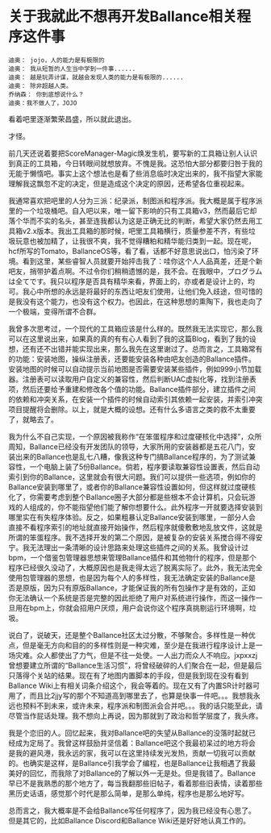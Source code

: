 # 关于我就此不想再开发Ballance相关程序这件事

```
迪奥： jojo，人的能力是有极限的
迪奥： 我从短暂的人生当中学到一件事......
迪奥： 越是玩弄计谋，就越会发现人类的能力是有极限的......
迪奥： 除非超越人类。
乔纳森： 你到底想说什么？
迪奥：我不做人了，JOJO
```

看着吧里逐渐繁荣昌盛，所以就此退出。

才怪。

前几天还说着要把ScoreManager-Magic焕发生机，要写新的工具箱让别人认识到真正的工具箱，今日转眼间就想放弃。不愧是我。这恐怕大部分都要归咎于我的无能于懒惰吧。事实上这个想法也是看了些消息临时决定出来的，我不指望大家能理解我这飘忽不定的决定，但是造成这个决定的原因，还希望各位重视起来。

我通常喜欢把吧里的人分为三派：纪录派，制图派和程序派。我大概是属于程序派里的一个垃圾桶吧。自入吧以来，唯一留下影响的只有工具箱v3，然而最后它却落个华而不实的名头，甚至连我都认为这是正确无比的判断，希望大家仍然去用工具箱v2.x版本。我出工具箱的那时候，吧里工具箱横行，质量参差不齐，有些垃圾玩意也被加精了，让我很不爽，我不觉得糟粕和精华能归类到一起。现在呢，hcf所写的Tomato，BallanceOS等，看了看，话都不好意思说出口，怕污染了环境。看到这里，某些睿智人员就要开始抨击我了：哇你这个人人品真差，还是个新吧友，捎带护着点啊。不过令你们稍稍遗憾的是，我不会。在我眼中，プログラムは全てです。我只以程序是否具有精华来看，界面上的，亦或者是设计上的，均可。我心中所想的永远是将最好的东西让吧友们使用，让他们免入歧途，但可惜的是我没有这个能力，也没有这个权力。也因此，在这种思想的熏陶下，我也走向了一个极端，变得所谓不合群。

我曾多次思考过，一个现代的工具箱应该是什么样的。既然我无法实现它，那么我可以在这里说出来，如果真的真的有有心人看到了我的这篇Blog，看到了我的设想，还有还不出错并能实现出来，那么我先在这里谢过了。总而言之，工具箱常有的功能：安装地图，操纵注册表，还要能安装各种由吧友创造的Ballance插件。安装地图的时候可以自动提示当前地图是否需要安装某些插件，例如999小节加载器。注册表可以读取用户自定义的兼容性，然后判断UAC虚拟化等，找到注册表项，然后还要给予重建和修改各个值的功能。Ballance插件部分，建立插件之间的依赖和冲突关系，在安装一个插件的时候自动索引其依赖一起安装，并索引冲突项目提醒将会删除。以上，就是大概的设想。还有什么多语言之类的救不太重要了，就略去了。

我为什么不自己实现，一个原因被我称作“在笨蛋程序和过度硬核化中选择”，众所周知，Ballance已经没有开发团队的领导，大家所用的安装器都是五花八门，安装出来的Ballance也是乱七八糟，像我这种专门搞Ballance程序的，为了测试兼容性，一个电脑上装了5份Ballance。倘若，程序要读取兼容性设置表，然后自动索引到你的Ballance，这里就会有很大问题。我们可以提供一些选项，例如你的Ballance安装到哪里了，或者你的Ballance兼容性设置如何，但这样就过度硬核化了，你需要考虑到整个Ballance圈子大部分都是些根本不会计算机，只会玩游戏的人组成的，你不能指望他们能了解你想要什么。此外程序一开就要选择安装到哪里实在有失程序体验。反之，如果粗暴认定Ballance安装到哪里，一部分人会直接不看程序索引的地址就直接开始操作，然后程序就傻敷敷地乱放文件，这就是所谓的笨蛋程序。我不选择开发的第二个原因，是被复杂的安装关系搅合得不得安宁。我无法理出一条清晰的设计思路来处理这些插件之间的关系。我曾设计过bpm，一个借鉴包管理器思想来管理Ballance插件和其他物什的程序，但是那个程序已经很久没动了，大概原因也是我走得太远了脱离实际了。此外，我无法完全使用包管理器的思想，也是因为每个人的多样性，我无法确定安装的Ballance是否是原版，因为只有原版Ballance，才能保证我的所有包操作才是有效的，正如你无法确认一个系统是否是完整的因此拒绝了用户对系统进行操作，而这一操作一旦用在bpm上，你就会招用户厌烦，用户会说你这个程序真挑剔运行环境啊，垃圾。

说白了，说破天，还是整个Ballance社区太过分散，不够聚合。多样性是一种优点，但是毫无方向和目的的多样性则是一种灾难，至少是在我进行程序设计上是一场灾难。众人都使出了力气，但是不往一处使。一人出力而众人不响应。jxpxxzj曾想要建立所谓的“Ballance生活习惯”，将曾经破碎的人们聚合在一起，但是最后只落得个关站的结果。现在有了地图内置脚本的手段，但是我到现在没有看到Ballance Wiki上有相关词条介绍这个，我会等着的。现在又有了内置SR计时器可用了，而且比2jjy写的那个不知道高到哪里去了，也算是快事一件吧。。。我想我永远也预料不到未来，或许未来，程序派和制图派会合并吧。。。我的话只能至此，请尽管当作屁话处理。我不想向上再说，因为那就到了政治和哲学层度了，我头疼。

我是个恋旧的人。回忆起来，我对Ballance吧的失望从Ballance的没落时起就已经成为定局了。我曾这样鼓励并坚信着：Ballance吧这个我最初呆过的地方将会是我的避风港，我永远的家，我可以在这里持续发光发热，贡献一切我可以贡献的。也确实是这样，是Ballance引我学会了编程，也是Ballance让我相遇了我最美好的回忆，而我除了对Ballance的了解以外一无是处。但是我错了。Ballance早已不是我熟悉的那个地方了，每当我翻那些旧帖子，看着那些旧表情，读着那些黑历史话语，感觉那个时代是那么简单，是那么单纯，程序也是那么地好写。

总而言之，我大概率是不会给Ballance写任何程序了，因为我已经没有心思了。但是其它的，比如Ballance Discord和Ballance Wiki还是好好地认真工作的。

